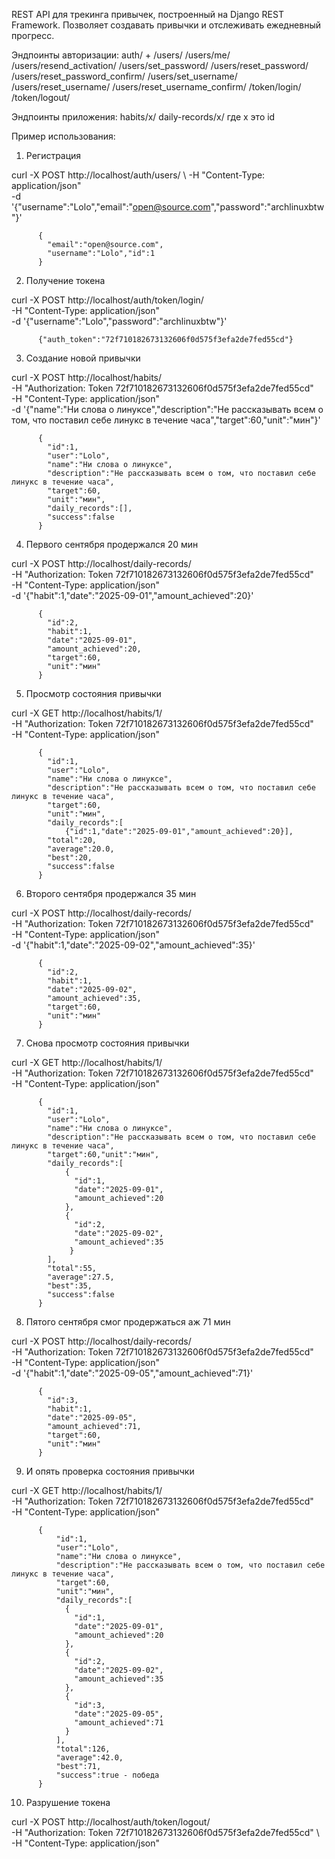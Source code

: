 REST API для трекинга привычек, построенный на Django REST Framework. Позволяет создавать привычки и отслеживать ежедневный прогресс.

Эндпоинты авторизации:
  auth/ +
    /users/
    /users/me/
    /users/resend_activation/
    /users/set_password/
    /users/reset_password/
    /users/reset_password_confirm/
    /users/set_username/
    /users/reset_username/
    /users/reset_username_confirm/
    /token/login/
    /token/logout/
    
Эндпоинты приложения:
  habits/x/
  daily-records/x/
  где x это id

Пример использования:

1. Регистрация

curl -X POST http://localhost/auth/users/ \ 
	-H "Content-Type: application/json" \
	-d '{"username":"Lolo","email":"open@source.com","password":"archlinuxbtw"}'
	
		  {
			"email":"open@source.com",
			"username":"Lolo","id":1
		  }

2. Получение токена		
		
curl -X POST http://localhost/auth/token/login/ \
	-H "Content-Type: application/json" \
	-d '{"username":"Lolo","password":"archlinuxbtw"}'
	
		  {"auth_token":"72f710182673132606f0d575f3efa2de7fed55cd"}

3. Создание новой привычки

curl -X POST http://localhost/habits/ \
  -H "Authorization: Token 72f710182673132606f0d575f3efa2de7fed55cd" \
  -H "Content-Type: application/json" \
  -d '{"name":"Ни слова о линуксе","description":"Не рассказывать всем о том, что поставил себе линукс в течение часа","target":60,"unit":"мин"}'
  
		  {
		  	"id":1,
		  	"user":"Lolo",
		  	"name":"Ни слова о линуксе",
		  	"description":"Не рассказывать всем о том, что поставил себе линукс в течение часа",
		  	"target":60,
		  	"unit":"мин",
		  	"daily_records":[],
		  	"success":false
		  }
 
 4. Первого сентября продержался 20 мин
 
 curl -X POST http://localhost/daily-records/ \
  -H "Authorization: Token 72f710182673132606f0d575f3efa2de7fed55cd" \
  -H "Content-Type: application/json" \
  -d '{"habit":1,"date":"2025-09-01","amount_achieved":20}'
  
		  {
			"id":2,
			"habit":1,
			"date":"2025-09-01",
			"amount_achieved":20,
			"target":60,
			"unit":"мин"
		  }

5. Просмотр состояния привычки
 
 curl -X GET http://localhost/habits/1/ \
  -H "Authorization: Token 72f710182673132606f0d575f3efa2de7fed55cd" \
  -H "Content-Type: application/json"
  
		  {
			"id":1,
			"user":"Lolo",
			"name":"Ни слова о линуксе",
			"description":"Не рассказывать всем о том, что поставил себе линукс в течение часа",
			"target":60,
			"unit":"мин",
			"daily_records":[
				{"id":1,"date":"2025-09-01","amount_achieved":20}],
			"total":20,
			"average":20.0,
			"best":20,
			"success":false
		  }

6. Второго сентября продержался 35 мин

curl -X POST http://localhost/daily-records/ \
  -H "Authorization: Token 72f710182673132606f0d575f3efa2de7fed55cd" \
  -H "Content-Type: application/json" \
  -d '{"habit":1,"date":"2025-09-02","amount_achieved":35}'

		  {
		  	"id":2,
		  	"habit":1,
		  	"date":"2025-09-02",
		  	"amount_achieved":35,
		  	"target":60,
		  	"unit":"мин"
		  }

7. Снова просмотр состояния привычки

curl -X GET http://localhost/habits/1/ \
  -H "Authorization: Token 72f710182673132606f0d575f3efa2de7fed55cd" \
  -H "Content-Type: application/json"
  
		  {
		  	"id":1,
		  	"user":"Lolo",
		  	"name":"Ни слова о линуксе",
		  	"description":"Не рассказывать всем о том, что поставил себе линукс в течение часа",
		  	"target":60,"unit":"мин",
		  	"daily_records":[
		  		{
		  		  "id":1,
		  		  "date":"2025-09-01",
		  		  "amount_achieved":20
		  		},
		  		{
		  		  "id":2,
		  		  "date":"2025-09-02",
		  		  "amount_achieved":35
		  		 }
		  	],
		  	"total":55,
		  	"average":27.5,
		  	"best":35,
		  	"success":false
		  }
 
8. Пятого сентября смог продержаться аж 71 мин

curl -X POST http://localhost/daily-records/ \
  -H "Authorization: Token 72f710182673132606f0d575f3efa2de7fed55cd" \
  -H "Content-Type: application/json" \
  -d '{"habit":1,"date":"2025-09-05","amount_achieved":71}'

		  {
		  	"id":3,
		  	"habit":1,
		  	"date":"2025-09-05",
		  	"amount_achieved":71,
		  	"target":60,
		  	"unit":"мин"
		  }

9. И опять проверка состояния привычки

curl -X GET http://localhost/habits/1/ \
  -H "Authorization: Token 72f710182673132606f0d575f3efa2de7fed55cd" \
  -H "Content-Type: application/json"
  
		  {
			  "id":1,
			  "user":"Lolo",
			  "name":"Ни слова о линуксе",
			  "description":"Не рассказывать всем о том, что поставил себе линукс в течение часа",
			  "target":60,
			  "unit":"мин",
			  "daily_records":[
			  	{
			  	  "id":1,
			  	  "date":"2025-09-01",
			  	  "amount_achieved":20
			  	},
			  	{
			  	  "id":2,
			  	  "date":"2025-09-02",
			  	  "amount_achieved":35
			  	},
			  	{
			  	  "id":3,
			  	  "date":"2025-09-05",
			  	  "amount_achieved":71
			  	}
			  ],
			  "total":126,
			  "average":42.0,
			  "best":71,
			  "success":true - победа
		  }

10. Разрушение токена

curl -X POST http://localhost/auth/token/logout/ \
  -H "Authorization: Token 72f710182673132606f0d575f3efa2de7fed55cd" \   
  -H "Content-Type: application/json"

